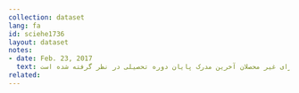 ```yaml
---
collection: dataset
lang: fa
id: sciehe1736
layout: dataset
notes: 
- date: Feb. 23, 2017
  text: توضیح دوره یا مدرک تحصیلی - برای محصلان دوره تحصیلی و برای غیر محصلان آخرین مدرک پایان دوره تحصیلی در نظر گرفته شده است. 
related:
---
```

